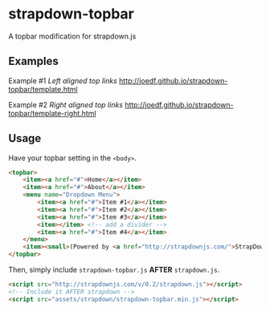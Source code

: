 # strapdown-topbar
A topbar modification for strapdown.js
 
## Examples
Example #1
_Left aligned top links_
http://joedf.github.io/strapdown-topbar/template.html
  
Example #2
_Right aligned top links_
http://joedf.github.io/strapdown-topbar/template-right.html
  
## Usage
Have your topbar setting in the `<body>`.
```HTML
<topbar>
	<item><a href="#">Home</a></item>
	<item><a href="#">About</a></item>
	<menu name="Dropdown Menu">
		<item><a href="#">Item #1</a></item>
		<item><a href="#">Item #2</a></item>
		<item><a href="#">Item #3</a></item>
		<item></item> <!-- add a divider -->
		<item><a href="#">Item #4</a></item>
	</menu>
	<item><small>(Powered by <a href="http://strapdownjs.com/">StrapDown.js</a>)</small></item>
</topbar>
```
Then, simply include `strapdown-topbar.js` **AFTER** `strapdown.js`.
```HTML
<script src="http://strapdownjs.com/v/0.2/strapdown.js"></script>
<!-- Include it AFTER strapdown -->
<script src="assets/strapdown/strapdown-topbar.min.js"></script>
```